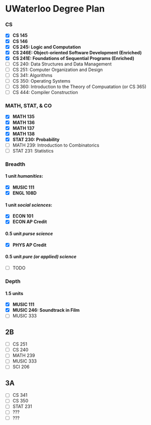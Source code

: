 # UWaterloo Degree Plan

### CS
- [x] **CS 145**
- [x] **CS 146**
- [x] **CS 245: Logic and Computation**
- [x] **CS 246E: Object-oriented Software Development (Enriched)**
- [x] **CS 241E: Foundations of Sequential Programs (Enriched)**
- [ ] CS 240: Data Structures and Data Management
- [ ] CS 251: Computer Organization and Design
- [ ] CS 341: Algorithms
- [ ] CS 350: Operating Systems
- [ ] CS 360: Introduction to the Theory of Compuatation (or CS 365)
- [ ] CS 444: Compiler Construction

### MATH, STAT, & CO
- [x] **MATH 135**
- [x] **MATH 136**
- [x] **MATH 137**
- [x] **MATH 138**
- [x] **STAT 230: Probability**
- [ ] MATH 239: Introduction to Combinatorics
- [ ] STAT 231: Statistics

### Breadth

#### 1 unit _humanities_:
- [x] **MUSIC 111**
- [x] **ENGL 108D**

#### 1 unit _social sciences_:
- [x] **ECON 101**
- [x] **ECON AP Credit**

#### 0.5 unit _purse science_
- [x] **PHYS AP Credit**

#### 0.5 unit _pure (or applied) science_
- [ ] TODO

### Depth
#### 1.5 units
- [x] **MUSIC 111**
- [x] **MUSIC 246: Soundtrack in Film**
- [ ] MUSIC 333

## 2B

- [ ] CS 251
- [ ] CS 240
- [ ] MATH 239
- [ ] MUSIC 333
- [ ] SCI 206

## 3A

- [ ] CS 341
- [ ] CS 350
- [ ] STAT 231
- [ ] ???
- [ ] ???
